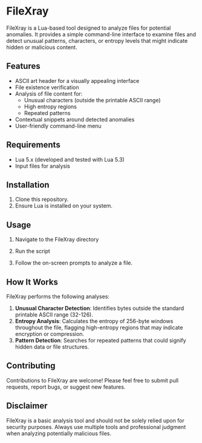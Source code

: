 # FileXray

FileXray is a Lua-based tool designed to analyze files for potential anomalies. It provides a simple command-line interface to examine files and detect unusual patterns, characters, or entropy levels that might indicate hidden or malicious content.

## Features

- ASCII art header for a visually appealing interface
- File existence verification
- Analysis of file content for:
  - Unusual characters (outside the printable ASCII range)
  - High entropy regions
  - Repeated patterns
- Contextual snippets around detected anomalies
- User-friendly command-line menu

## Requirements

- Lua 5.x (developed and tested with Lua 5.3)
- Input files for analysis

## Installation

1. Clone this repository.
2. Ensure Lua is installed on your system.

## Usage

1. Navigate to the FileXray directory
2. Run the script

3. Follow the on-screen prompts to analyze a file.

## How It Works

FileXray performs the following analyses:

1. **Unusual Character Detection**: Identifies bytes outside the standard printable ASCII range (32-126).
2. **Entropy Analysis**: Calculates the entropy of 256-byte windows throughout the file, flagging high-entropy regions that may indicate encryption or compression.
3. **Pattern Detection**: Searches for repeated patterns that could signify hidden data or file structures.

## Contributing

Contributions to FileXray are welcome! Please feel free to submit pull requests, report bugs, or suggest new features.

## Disclaimer

FileXray is a basic analysis tool and should not be solely relied upon for security purposes. Always use multiple tools and professional judgment when analyzing potentially malicious files.
